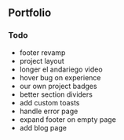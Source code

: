 ## Portfolio

### Todo

- footer revamp
- project layout
- longer el andariego video
- hover bug on experience
- our own project badges
- better section dividers
- add custom toasts
- handle error page
- expand footer on empty page
- add blog page
